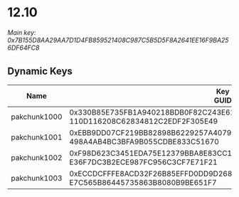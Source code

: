 # 12.10

###### Main key: 0x7B155D8AA29AA7D1D4FB859521408C987C5B5D5F8A2641EE16F9BA256DF64FC8

## Dynamic Keys

| Name         | Key<br/>GUID                                                                                            |
|--------------|---------------------------------------------------------------------------------------------------------|
| pakchunk1000 | 0x330B85E735FB1A940218BDB0F82C243E61B31F7AB4E585282E8E6E76154C34F8<br/>110D116208C62834812C2EDF2F305E49 |
| pakchunk1001 | 0xEBB9DD07CF219BB82898B6229257A4079AC65AB72BF1127A2BE9E8F434CFF3B3<br/>498A4AB4BC3BFA9B055CDBE833C51670 |
| pakchunk1002 | 0xF98D623C3451EDA75E12379BBA8E83CC18879202B473864EC209AB9D8631E37C<br/>E36F7DC3B2ECE987FC956C3CF7E71F21 |
| pakchunk1003 | 0xECCDCFFFE8ACD32F26B85EFFD0DD9D268F7A2773FF93DF7555AB2DFE56FB5DE7<br/>E7C565B86445735863B8080B9BE651F7 |
